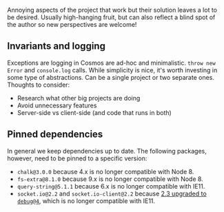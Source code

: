 Annoying aspects of the project that work but their solution leaves a lot to be desired. Usually high-hanging fruit, but can also reflect a blind spot of the author so new perspectives are welcome!

## Invariants and logging

Exceptions are logging in Cosmos are ad-hoc and minimalistic. `throw new Error` and `console.log` calls. While simplicity is nice, it's worth investing in some type of abstractions. Can be a single project or two separate ones. Thoughts to consider:

- Research what other big projects are doing
- Avoid unnecessary features
- Server-side vs client-side (and code that runs in both)

## Pinned dependencies

In general we keep dependencies up to date. The following packages, however, need to be pinned to a specific version:

- `chalk@3.0.0` because 4.x is no longer compatible with Node 8.
- `fs-extra@8.1.0` because 9.x is no longer compatible with Node 8.
- `query-string@5.1.1` because 6.x is no longer compatible with IE11.
- `socket.io@2.2` and `socket.io-client@2.2` because [2.3 upgraded to `debug@4`](https://github.com/socketio/socket.io-client/issues/1328#issuecomment-536525472), which is no longer compatible with IE11.
